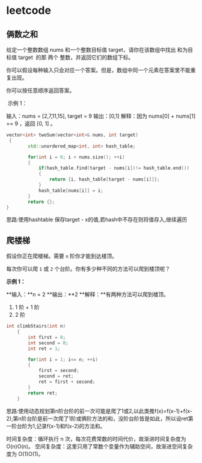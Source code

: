 # leetcode

## 俩数之和

给定一个整数数组 nums 和一个整数目标值 target，请你在该数组中找出 和为目标值 target  的那 两个 整数，并返回它们的数组下标。

你可以假设每种输入只会对应一个答案。但是，数组中同一个元素在答案里不能重复出现。

你可以按任意顺序返回答案。

 示例 1：

输入：nums = [2,7,11,15], target = 9
输出：[0,1]
解释：因为 nums[0] + nums[1] == 9 ，返回 [0, 1] 。

```cpp
vector<int> twoSum(vector<int>& nums, int target) 
 {
        std::unordered_map<int, int> hash_table;

        for(int i = 0; i < nums.size(); ++i)
        {
            if(hash_table.find(target - nums[i])!= hash_table.end())
            {
                return {i, hash_table[target - nums[i]]};
            }
            hash_table[nums[i]] = i;
        }
        return {};
}
```

  思路:使用hashtable 保存target - x的值,若hash中不存在则将值存入,继续遍历

## 

## 爬楼梯

假设你正在爬楼梯。需要 `n` 阶你才能到达楼顶。

每次你可以爬 `1` 或 `2` 个台阶。你有多少种不同的方法可以爬到楼顶呢？

**示例 1：**

**输入：**n = 2
**输出：**2
**解释：**有两种方法可以爬到楼顶。

1. 1 阶 + 1 阶
2. 2 阶



```cpp
int climbStairs(int n) 
    {
        int first = 0;
        int second = 0;
        int ret = 1;

        for(int i = 1; i<= n; ++i)
        {
            first = second;
            second = ret;
            ret = first + second;
        }
        return ret;
    }
```

思路:使用动态规划第n阶台阶的前一次可能是爬了1或2,以此类推f(x)=f(x-1)+f(x-2);第n阶台阶是前一次爬了1阶或俩阶方法的和，没阶台阶皆是如此，所以设ret第一阶台阶为1,记录f(x-1)和f(x-2)的方法和。

时间复杂度：循环执行 n 次，每次花费常数的时间代价，故渐进时间复杂度为 O(n)O(n)。
空间复杂度：这里只用了常数个变量作为辅助空间，故渐进空间复杂度为 O(1)O(1)。


